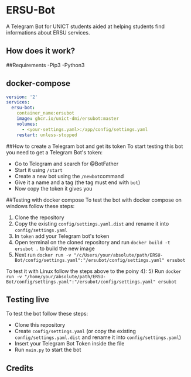 # ERSU-Bot
A Telegram Bot for UNICT students aided at helping students find informations about ERSU services.

## How does it work?

##Requirements
-Pip3
-Python3

## docker-compose
```yaml
version: '2'
services:
  ersu-bot:
    container_name:ersubot
    image: ghcr.io/unict-dmi/ersubot:master
    volumes:
      - <your-settings.yaml>:/app/config/settings.yaml
    restart: unless-stopped
```

##How to create a Telegram bot and get its token
To start testing this bot you need to get a Telegram Bot's token:
- Go to Telegram and search for @BotFather
- Start it using `/start`
- Create a new bot using the `/newbot`command
- Give it a name and a tag (the tag must end with `bot`)
- Now copy the token it gives you

##Testing with docker compose
To test the bot with docker compose on windows follow these steps:
1) Clone the repository
2) Copy the existing `config/settings.yaml.dist` and rename it into `config/settings.yaml`
3) In `token` add your Telegram bot's token
4) Open terminal on the cloned repository and run ```docker build -t ersubot .``` to build the new image
5) Next run ```docker run -v "/c/Users/your/absolute/path/ERSU-Bot/config/settings.yaml":"/ersubot/config/settings.yaml" ersubot```

To test it with Linux follow the steps above to the poiny 4):
5) Run ```docker run -v "/home/your/absolute/path/ERSU-Bot/config/settings.yaml":"/ersubot/config/settings.yaml" ersubot```


## Testing live
To test the bot follow these steps:
- Clone this repository
- Create `config/settings.yaml` (or copy the existing `config/settings.yaml.dist` and rename it into `config/settings.yaml`)
- Insert your Telegram Bot Token inside the file
- Run `main.py` to start the bot

## Credits
